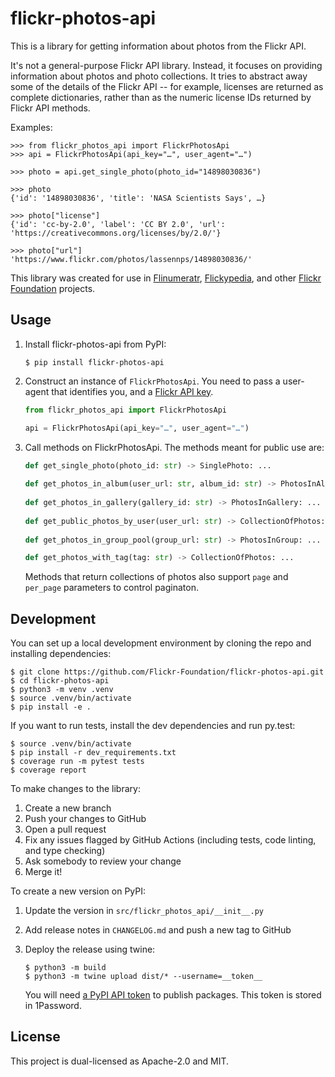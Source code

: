 # flickr-photos-api

This is a library for getting information about photos from the Flickr API.

It's not a general-purpose Flickr API library.
Instead, it focuses on providing information about photos and photo collections.
It tries to abstract away some of the details of the Flickr API -- for example, licenses are returned as complete dictionaries, rather than as the numeric license IDs returned by Flickr API methods.

Examples:

```console
>>> from flickr_photos_api import FlickrPhotosApi
>>> api = FlickrPhotosApi(api_key="…", user_agent="…")

>>> photo = api.get_single_photo(photo_id="14898030836")

>>> photo
{'id': '14898030836', 'title': 'NASA Scientists Says', …}

>>> photo["license"]
{'id': 'cc-by-2.0', 'label': 'CC BY 2.0', 'url': 'https://creativecommons.org/licenses/by/2.0/'}

>>> photo["url"]
'https://www.flickr.com/photos/lassennps/14898030836/'
```

This library was created for use in [Flinumeratr](), [Flickypedia], and other [Flickr Foundation] projects.

[Flinumeratr]: https://github.com/Flickr-Foundation/flinumeratr
[Flickypedia]: https://commons.wikimedia.org/wiki/Commons:Flickypedia
[Flickr Foundation]: https://www.flickr.org/

## Usage

1.  Install flickr-photos-api from PyPI:

    ```console
    $ pip install flickr-photos-api
    ```

2.  Construct an instance of `FlickrPhotosApi`.
    You need to pass a user-agent that identifies you, and a [Flickr API key][key].
    
    ```python
    from flickr_photos_api import FlickrPhotosApi
    
    api = FlickrPhotosApi(api_key="…", user_agent="…")
    ```

3.  Call methods on FlickrPhotosApi.
    The methods meant for public use are:
    
    ```python
    def get_single_photo(photo_id: str) -> SinglePhoto: ...
  
    def get_photos_in_album(user_url: str, album_id: str) -> PhotosInAlbum: ...
  
    def get_photos_in_gallery(gallery_id: str) -> PhotosInGallery: ...
  
    def get_public_photos_by_user(user_url: str) -> CollectionOfPhotos: ...
  
    def get_photos_in_group_pool(group_url: str) -> PhotosInGroup: ...
    
    def get_photos_with_tag(tag: str) -> CollectionOfPhotos: ...
    ```
    
    Methods that return collections of photos also support `page` and `per_page` parameters to control paginaton.

[key]: https://www.flickr.com/services/api/misc.api_keys.html

## Development

You can set up a local development environment by cloning the repo and installing dependencies:

```console
$ git clone https://github.com/Flickr-Foundation/flickr-photos-api.git
$ cd flickr-photos-api
$ python3 -m venv .venv
$ source .venv/bin/activate
$ pip install -e .
```

If you want to run tests, install the dev dependencies and run py.test:

```console
$ source .venv/bin/activate
$ pip install -r dev_requirements.txt
$ coverage run -m pytest tests
$ coverage report
```

To make changes to the library:

1.  Create a new branch
2.  Push your changes to GitHub
3.  Open a pull request
4.  Fix any issues flagged by GitHub Actions (including tests, code linting, and type checking)
5.  Ask somebody to review your change
6.  Merge it!

To create a new version on PyPI:

1.  Update the version in `src/flickr_photos_api/__init__.py`
2.  Add release notes in `CHANGELOG.md` and push a new tag to GitHub
3.  Deploy the release using twine:

    ```console
    $ python3 -m build
    $ python3 -m twine upload dist/* --username=__token__
    ```
    
    You will need [a PyPI API token](https://pypi.org/help/#apitoken) to publish packages.
    This token is stored in 1Password.

## License

This project is dual-licensed as Apache-2.0 and MIT.
